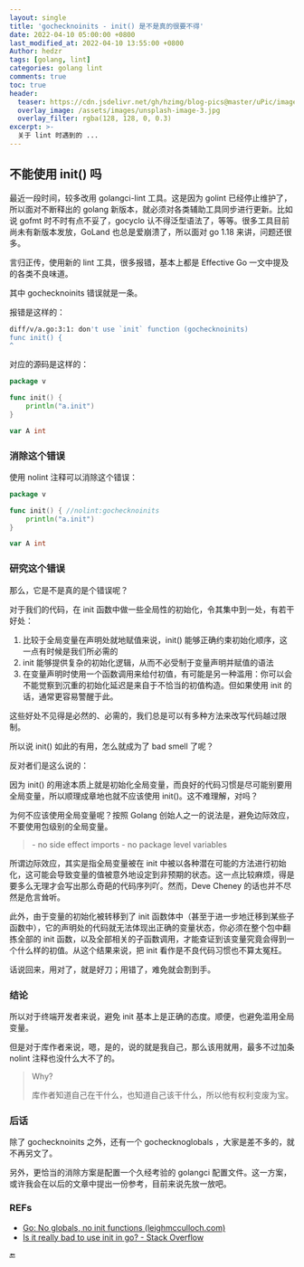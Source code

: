 ```yaml
---
layout: single
title: 'gochecknoinits - init() 是不是真的很要不得'
date: 2022-04-10 05:00:00 +0800
last_modified_at: 2022-04-10 13:55:00 +0800
Author: hedzr
tags: [golang, lint]
categories: golang lint
comments: true
toc: true
header:
  teaser: https://cdn.jsdelivr.net/gh/hzimg/blog-pics@master/uPic/image-20220202111728058.png
  overlay_image: /assets/images/unsplash-image-3.jpg
  overlay_filter: rgba(128, 128, 0, 0.3)
excerpt: >-
  关于 lint 时遇到的 ...
---
```




## 不能使用 init() 吗



最近一段时间，较多改用 golangci-lint 工具。这是因为 golint 已经停止维护了，所以面对不断释出的 golang 新版本，就必须对各类辅助工具同步进行更新。比如说 gofmt 时不时有点不妥了，gocyclo 认不得泛型语法了，等等。很多工具目前尚未有新版本发放，GoLand 也总是爱崩溃了，所以面对 go 1.18 来讲，问题还很多。

言归正传，使用新的 lint 工具，很多报错，基本上都是 Effective Go 一文中提及的各类不良味道。

其中 gochecknoinits 错误就是一条。

报错是这样的：

```bash
diff/v/a.go:3:1: don't use `init` function (gochecknoinits)
func init() {
^

```

对应的源码是这样的：

```go file=a.go
package v

func init() {
	println("a.init")
}

var A int
```

### 消除这个错误

使用 nolint 注释可以消除这个错误：

```go
package v

func init() { //nolint:gochecknoinits
	println("a.init")
}

var A int
```



### 研究这个错误

那么，它是不是真的是个错误呢？

对于我们的代码，在 init 函数中做一些全局性的初始化，令其集中到一处，有若干好处：

1. 比较于全局变量在声明处就地赋值来说，init() 能够正确约束初始化顺序，这一点有时候是我们所必需的
2. init 能够提供复杂的初始化逻辑，从而不必受制于变量声明并赋值的语法
2. 在变量声明时使用一个函数调用来给付初值，有可能是另一种滥用：你可以会不能觉察到沉重的初始化延迟是来自于不恰当的初值构造。但如果使用 init 的话，通常更容易警醒于此。

这些好处不见得是必然的、必需的，我们总是可以有多种方法来改写代码越过限制。

所以说 init() 如此的有用，怎么就成为了 bad smell 了呢？

反对者们是这么说的：

因为 init() 的用途本质上就是初始化全局变量，而良好的代码习惯是尽可能别要用全局变量，所以顺理成章地也就不应该使用 init()。这不难理解，对吗？

为何不应该使用全局变量呢？按照 Golang 创始人之一的说法是，避免边际效应，不要使用包级别的全局变量。

> \- no side effect imports
> \- no package level variables

所谓边际效应，其实是指全局变量被在 init 中被以各种潜在可能的方法进行初始化，这可能会导致变量的值被意外地设定到非预期的状态。这一点比较麻烦，得是要多么无理才会写出那么奇葩的代码序列吖。然而，Deve Cheney 的话也并不尽然是危言耸听。

此外，由于变量的初始化被转移到了 init 函数体中（甚至于进一步地迁移到某些子函数中），它的声明处的代码就无法体现出正确的变量状态，你必须在整个包中翻拣全部的 init 函数，以及全部相关的子函数调用，才能查证到该变量究竟会得到一个什么样的初值。从这个结果来说，把 init 看作是不良代码习惯也不算太冤枉。

话说回来，用对了，就是好刀；用错了，难免就会割到手。



### 结论

所以对于终端开发者来说，避免 init 基本上是正确的态度。顺便，也避免滥用全局变量。

但是对于库作者来说，嗯，是的，说的就是我自己，那么该用就用，最多不过加条 nolint 注释也没什么大不了的。

> Why?
>
> 库作者知道自己在干什么，也知道自己该干什么，所以他有权利变废为宝。





### 后话

除了 gochecknoinits 之外，还有一个 gochecknoglobals ，大家是差不多的，就不再另文了。

另外，更恰当的消除方案是配置一个久经考验的 golangci 配置文件。这一方案，或许我会在以后的文章中提出一份参考，目前来说先放一放吧。



### REFs

- [Go: No globals, no init functions (leighmcculloch.com)](https://leighmcculloch.com/posts/tool-go-check-no-globals-no-inits/)
- [Is it really bad to use init in go? - Stack Overflow](https://stackoverflow.com/questions/56039154/is-it-really-bad-to-use-init-in-go)





🔚